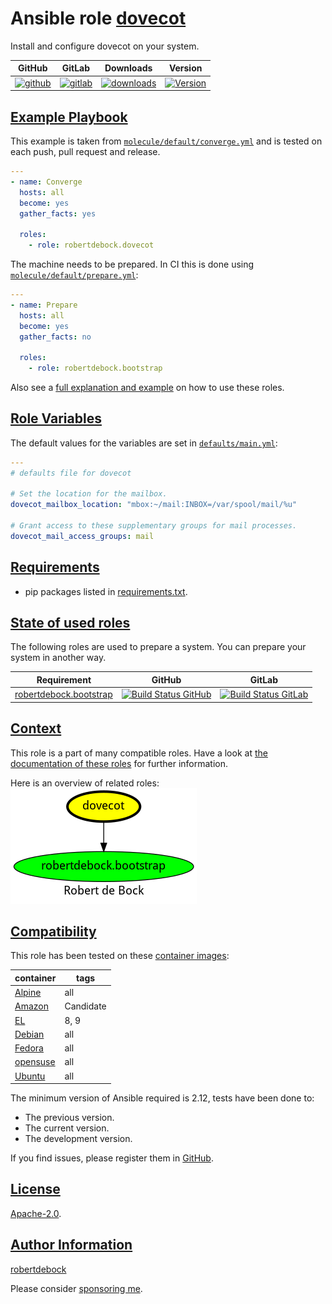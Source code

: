 # Ansible role [dovecot](#dovecot)

Install and configure dovecot on your system.

|GitHub|GitLab|Downloads|Version|
|------|------|---------|-------|
|[![github](https://github.com/robertdebock/ansible-role-dovecot/workflows/Ansible%20Molecule/badge.svg)](https://github.com/robertdebock/ansible-role-dovecot/actions)|[![gitlab](https://gitlab.com/robertdebock-iac/ansible-role-dovecot/badges/master/pipeline.svg)](https://gitlab.com/robertdebock-iac/ansible-role-dovecot)|[![downloads](https://img.shields.io/ansible/role/d/24482)](https://galaxy.ansible.com/robertdebock/dovecot)|[![Version](https://img.shields.io/github/release/robertdebock/ansible-role-dovecot.svg)](https://github.com/robertdebock/ansible-role-dovecot/releases/)|

## [Example Playbook](#example-playbook)

This example is taken from [`molecule/default/converge.yml`](https://github.com/robertdebock/ansible-role-dovecot/blob/master/molecule/default/converge.yml) and is tested on each push, pull request and release.

```yaml
---
- name: Converge
  hosts: all
  become: yes
  gather_facts: yes

  roles:
    - role: robertdebock.dovecot
```

The machine needs to be prepared. In CI this is done using [`molecule/default/prepare.yml`](https://github.com/robertdebock/ansible-role-dovecot/blob/master/molecule/default/prepare.yml):

```yaml
---
- name: Prepare
  hosts: all
  become: yes
  gather_facts: no

  roles:
    - role: robertdebock.bootstrap
```

Also see a [full explanation and example](https://robertdebock.nl/how-to-use-these-roles.html) on how to use these roles.

## [Role Variables](#role-variables)

The default values for the variables are set in [`defaults/main.yml`](https://github.com/robertdebock/ansible-role-dovecot/blob/master/defaults/main.yml):

```yaml
---
# defaults file for dovecot

# Set the location for the mailbox.
dovecot_mailbox_location: "mbox:~/mail:INBOX=/var/spool/mail/%u"

# Grant access to these supplementary groups for mail processes.
dovecot_mail_access_groups: mail
```

## [Requirements](#requirements)

- pip packages listed in [requirements.txt](https://github.com/robertdebock/ansible-role-dovecot/blob/master/requirements.txt).

## [State of used roles](#state-of-used-roles)

The following roles are used to prepare a system. You can prepare your system in another way.

| Requirement | GitHub | GitLab |
|-------------|--------|--------|
|[robertdebock.bootstrap](https://galaxy.ansible.com/robertdebock/bootstrap)|[![Build Status GitHub](https://github.com/robertdebock/ansible-role-bootstrap/workflows/Ansible%20Molecule/badge.svg)](https://github.com/robertdebock/ansible-role-bootstrap/actions)|[![Build Status GitLab](https://gitlab.com/robertdebock-iac/ansible-role-bootstrap/badges/master/pipeline.svg)](https://gitlab.com/robertdebock-iac/ansible-role-bootstrap)|

## [Context](#context)

This role is a part of many compatible roles. Have a look at [the documentation of these roles](https://robertdebock.nl/) for further information.

Here is an overview of related roles:
![dependencies](https://raw.githubusercontent.com/robertdebock/ansible-role-dovecot/png/requirements.png "Dependencies")

## [Compatibility](#compatibility)

This role has been tested on these [container images](https://hub.docker.com/u/robertdebock):

|container|tags|
|---------|----|
|[Alpine](https://hub.docker.com/r/robertdebock/alpine)|all|
|[Amazon](https://hub.docker.com/r/robertdebock/amazonlinux)|Candidate|
|[EL](https://hub.docker.com/r/robertdebock/enterpriselinux)|8, 9|
|[Debian](https://hub.docker.com/r/robertdebock/debian)|all|
|[Fedora](https://hub.docker.com/r/robertdebock/fedora/)|all|
|[opensuse](https://hub.docker.com/r/robertdebock/opensuse)|all|
|[Ubuntu](https://hub.docker.com/r/robertdebock/ubuntu)|all|

The minimum version of Ansible required is 2.12, tests have been done to:

- The previous version.
- The current version.
- The development version.

If you find issues, please register them in [GitHub](https://github.com/robertdebock/ansible-role-dovecot/issues).

## [License](#license)

[Apache-2.0](https://github.com/robertdebock/ansible-role-dovecot/blob/master/LICENSE).

## [Author Information](#author-information)

[robertdebock](https://robertdebock.nl/)

Please consider [sponsoring me](https://github.com/sponsors/robertdebock).
